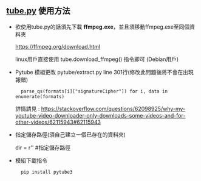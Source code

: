 [tube.py](./tube.py) 使用方法
---
* 欲使用tube.py的話須先下載 **ffmpeg.exe**，並且須移動ffmpeg.exe至同個資料夾

    https://ffmpeg.org/download.html

    linux用戶直接使用 tube.download_ffmpeg() 指令即可 (Debian用戶)

* Pytube 模組更改 pytube/extract.py line 301行(修改此問題後將不會在出現報錯)

        parse_qs(formats[i]["signatureCipher"]) for i, data in enumerate(formats)

    詳情請見 :
    https://stackoverflow.com/questions/62098925/why-my-youtube-video-downloader-only-downloads-some-videos-and-for-other-videos/62115943#62115943

* 指定儲存路徑(須自己建立一個已存在的資料夾)

    dir = r'' #指定儲存路徑

* 模組下載指令

        pip install pytube3